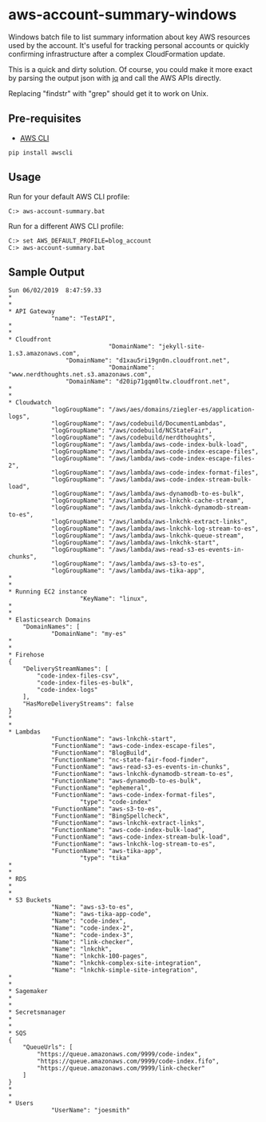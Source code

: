 # aws-account-summary-windows
Windows batch file to list summary information about key AWS resources used by the account. It's useful for tracking personal accounts or quickly confirming infrastructure after a complex CloudFormation update.

This is a quick and dirty solution. Of course, you could make it more exact by parsing the output json with [jq](https://github.com/stedolan/jq) and call the AWS APIs directly. 

Replacing "findstr" with "grep" should get it to work on Unix.

## Pre-requisites

* [AWS CLI](https://aws.amazon.com/cli/)
```
pip install awscli
```


## Usage
Run for your default AWS CLI profile:
```
C:> aws-account-summary.bat
```

Run for a different AWS CLI profile:
```
C:> set AWS_DEFAULT_PROFILE=blog_account
C:> aws-account-summary.bat
```




## Sample Output
```
Sun 06/02/2019  8:47:59.33
*
*
* API Gateway
            "name": "TestAPI",
*
*
* Cloudfront
                            "DomainName": "jekyll-site-1.s3.amazonaws.com",
                "DomainName": "d1xau5ri19gn0n.cloudfront.net",
                            "DomainName": "www.nerdthoughts.net.s3.amazonaws.com",
                "DomainName": "d20ip71gqm0ltw.cloudfront.net",
*
*
* Cloudwatch
            "logGroupName": "/aws/aes/domains/ziegler-es/application-logs",
            "logGroupName": "/aws/codebuild/DocumentLambdas",
            "logGroupName": "/aws/codebuild/NCStateFair",
            "logGroupName": "/aws/codebuild/nerdthoughts",
            "logGroupName": "/aws/lambda/aws-code-index-bulk-load",
            "logGroupName": "/aws/lambda/aws-code-index-escape-files",
            "logGroupName": "/aws/lambda/aws-code-index-escape-files-2",
            "logGroupName": "/aws/lambda/aws-code-index-format-files",
            "logGroupName": "/aws/lambda/aws-code-index-stream-bulk-load",
            "logGroupName": "/aws/lambda/aws-dynamodb-to-es-bulk",
            "logGroupName": "/aws/lambda/aws-lnkchk-cache-stream",
            "logGroupName": "/aws/lambda/aws-lnkchk-dynamodb-stream-to-es",
            "logGroupName": "/aws/lambda/aws-lnkchk-extract-links",
            "logGroupName": "/aws/lambda/aws-lnkchk-log-stream-to-es",
            "logGroupName": "/aws/lambda/aws-lnkchk-queue-stream",
            "logGroupName": "/aws/lambda/aws-lnkchk-start",
            "logGroupName": "/aws/lambda/aws-read-s3-es-events-in-chunks",
            "logGroupName": "/aws/lambda/aws-s3-to-es",
            "logGroupName": "/aws/lambda/aws-tika-app",
*
*
* Running EC2 instance
                    "KeyName": "linux",
*
*
* Elasticsearch Domains
    "DomainNames": [
            "DomainName": "my-es"
*
*
* Firehose
{
    "DeliveryStreamNames": [
        "code-index-files-csv",
        "code-index-files-es-bulk",
        "code-index-logs"
    ],
    "HasMoreDeliveryStreams": false
}
*
*
* Lambdas
            "FunctionName": "aws-lnkchk-start",
            "FunctionName": "aws-code-index-escape-files",
            "FunctionName": "BlogBuild",
            "FunctionName": "nc-state-fair-food-finder",
            "FunctionName": "aws-read-s3-es-events-in-chunks",
            "FunctionName": "aws-lnkchk-dynamodb-stream-to-es",
            "FunctionName": "aws-dynamodb-to-es-bulk",
            "FunctionName": "ephemeral",
            "FunctionName": "aws-code-index-format-files",
                    "type": "code-index"
            "FunctionName": "aws-s3-to-es",
            "FunctionName": "BingSpellcheck",
            "FunctionName": "aws-lnkchk-extract-links",
            "FunctionName": "aws-code-index-bulk-load",
            "FunctionName": "aws-code-index-stream-bulk-load",
            "FunctionName": "aws-lnkchk-log-stream-to-es",
            "FunctionName": "aws-tika-app",
                    "type": "tika"
*
*
* RDS
*
*
* S3 Buckets
            "Name": "aws-s3-to-es",
            "Name": "aws-tika-app-code",
            "Name": "code-index",
            "Name": "code-index-2",
            "Name": "code-index-3",
            "Name": "link-checker",
            "Name": "lnkchk",
            "Name": "lnkchk-100-pages",
            "Name": "lnkchk-complex-site-integration",
            "Name": "lnkchk-simple-site-integration",
*
*
* Sagemaker
*
*
* Secretsmanager
*
*
* SQS
{
    "QueueUrls": [
        "https://queue.amazonaws.com/9999/code-index",
        "https://queue.amazonaws.com/9999/code-index.fifo",
        "https://queue.amazonaws.com/9999/link-checker"
    ]
}
*
*
* Users
            "UserName": "joesmith"

```
